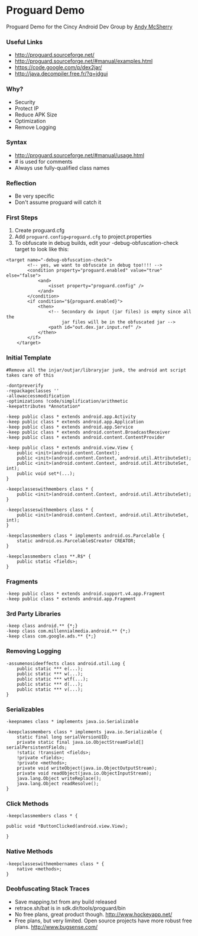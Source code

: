 Proguard Demo
============

Proguard Demo for the Cincy Android Dev Group by [Andy McSherry](http://www.andymcsherry.com)

### Useful Links

* <http://proguard.sourceforge.net/>
* <http://proguard.sourceforge.net/#manual/examples.html>
* <https://code.google.com/p/dex2jar/>
* <http://java.decompiler.free.fr/?q=jdgui>

### Why?

* Security
* Protect IP
* Reduce APK Size
* Optimization
* Remove Logging

### Syntax
* <http://proguard.sourceforge.net/#manual/usage.html>
* \# is used for comments
* Always use fully-qualified class names

### Reflection
* Be very specific
* Don't assume proguard will catch it

### First Steps

1. Create proguard.cfg
2. Add `proguard.config=proguard.cfg` to project.properties
3. To obfuscate in debug builds, edit your -debug-obfuscation-check target to look like this:

```
<target name="-debug-obfuscation-check">
        <!-- yes, we want to obfuscate in debug too!!!! -->
        <condition property="proguard.enabled" value="true" else="false">
            <and>
                <isset property="proguard.config" />
            </and>
        </condition>
        <if condition="${proguard.enabled}">
            <then>
                <!-- Secondary dx input (jar files) is empty since all the
                     jar files will be in the obfuscated jar -->
                <path id="out.dex.jar.input.ref" />
            </then>
        </if>
    </target>
```

### Initial Template

```
#Remove all the injar/outjar/libraryjar junk, the android ant script takes care of this

-dontpreverify
-repackageclasses ''
-allowaccessmodification
-optimizations !code/simplification/arithmetic
-keepattributes *Annotation*

-keep public class * extends android.app.Activity
-keep public class * extends android.app.Application
-keep public class * extends android.app.Service
-keep public class * extends android.content.BroadcastReceiver
-keep public class * extends android.content.ContentProvider

-keep public class * extends android.view.View {
    public <init>(android.content.Context);
    public <init>(android.content.Context, android.util.AttributeSet);
    public <init>(android.content.Context, android.util.AttributeSet, int);
    public void set*(...);
}

-keepclasseswithmembers class * {
    public <init>(android.content.Context, android.util.AttributeSet);
}

-keepclasseswithmembers class * {
    public <init>(android.content.Context, android.util.AttributeSet, int);
}

-keepclassmembers class * implements android.os.Parcelable {
    static android.os.Parcelable$Creator CREATOR;
}

-keepclassmembers class **.R$* {
    public static <fields>;
}
```
### Fragments

```
-keep public class * extends android.support.v4.app.Fragment
-keep public class * extends android.app.Fragment
```
### 3rd Party Libraries
```
-keep class android.** {*;}
-keep class com.millennialmedia.android.** {*;)
-keep class com.google.ads.** {*;}
```
### Removing Logging
```
-assumenosideeffects class android.util.Log {
    public static *** e(...);
    public static *** w(...);
    public static *** wtf(...);
    public static *** d(...);
    public static *** v(...);
}
```
### Serializables
```
-keepnames class * implements java.io.Serializable

-keepclassmembers class * implements java.io.Serializable {
    static final long serialVersionUID;
    private static final java.io.ObjectStreamField[] serialPersistentFields;
    !static !transient <fields>;
    !private <fields>;
    !private <methods>;
    private void writeObject(java.io.ObjectOutputStream);
    private void readObject(java.io.ObjectInputStream);
    java.lang.Object writeReplace();
    java.lang.Object readResolve();
}
```

### Click Methods

```
-keepclassmembers class * {

public void *ButtonClicked(android.view.View);

}
```

### Native Methods
```
-keepclasseswithmembernames class * {
    native <methods>;
}
```

### Deobfuscating Stack Traces
* Save mapping.txt from any build released
* retrace.sh/bat is in sdk.dir/tools/proguard/bin
* No free plans, great product though. <http://www.hockeyapp.net/>
* Free plans, but very limited.  Open source projects have more robust free plans. <http://www.bugsense.com/>

